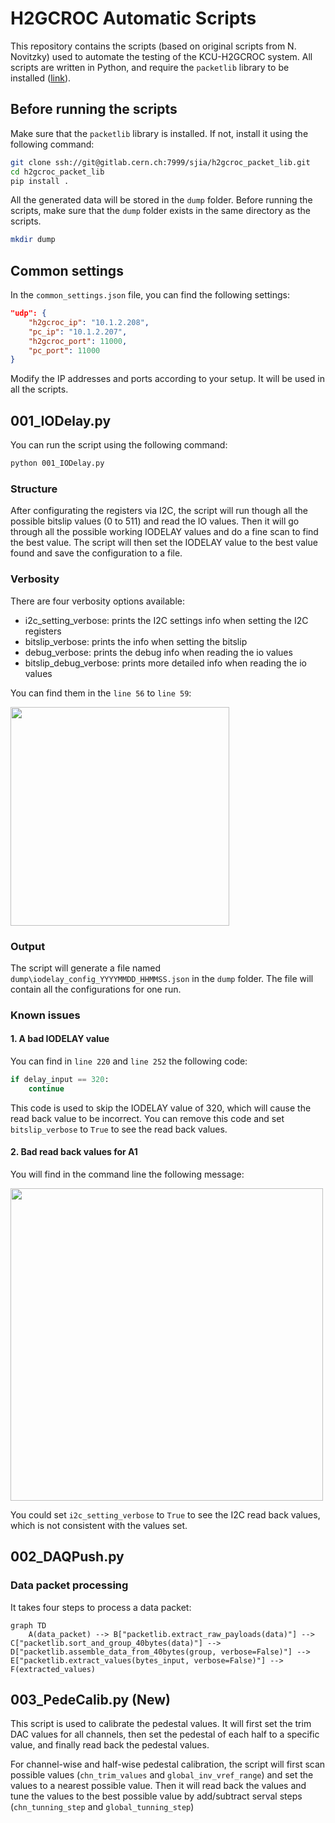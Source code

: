 # H2GCROC Automatic Scripts

This repository contains the scripts (based on original scripts from N. Novitzky) used to automate the testing of the KCU-H2GCROC system. All scripts are written in Python, and require the `packetlib` library to be installed ([link](https://gitlab.cern.ch/sjia/h2gcroc_packet_lib.git)).

## Before running the scripts

Make sure that the `packetlib` library is installed. If not, install it using the following command:

```bash
git clone ssh://git@gitlab.cern.ch:7999/sjia/h2gcroc_packet_lib.git
cd h2gcroc_packet_lib
pip install .
```

All the generated data will be stored in the `dump` folder. Before running the scripts, make sure that the `dump` folder exists in the same directory as the scripts.

```bash
mkdir dump
```

## Common settings

In the `common_settings.json` file, you can find the following settings:

```json
"udp": {
    "h2gcroc_ip": "10.1.2.208",
    "pc_ip": "10.1.2.207",
    "h2gcroc_port": 11000,
    "pc_port": 11000
}
```

Modify the IP addresses and ports according to your setup. It will be used in all the scripts.

## 001_IODelay.py

You can run the script using the following command:

```bash
python 001_IODelay.py
```

### Structure

After configurating the registers via I2C, the script will run though all the possible bitslip values (0 to 511) and read the IO values. Then it will go through all the possible working IODELAY values and do a fine scan to find the best value. The script will then set the IODELAY value to the best value found and save the configuration to a file. 

### Verbosity

There are four verbosity options available:
- i2c_setting_verbose: prints the I2C settings info when setting the I2C registers
- bitslip_verbose: prints the info when setting the bitslip
- debug_verbose: prints the debug info when reading the io values
- bitslip_debug_verbose: prints more detailed info when reading the io values

You can find them in the `line 56` to `line 59`:

<img src="doc/Screenshot_verbose.png" width="350"/>

### Output

The script will generate a file named `dump\iodelay_config_YYYYMMDD_HHMMSS.json` in the `dump` folder. The file will contain all the configurations for one run.

### Known issues

#### 1. A bad IODELAY value

You can find in `line 220` and `line 252` the following code:

```python
if delay_input == 320:
    continue
```

This code is used to skip the IODELAY value of 320, which will cause the read back value to be incorrect. You can remove this code and set `bitslip_verbose` to `True` to see the read back values.

#### 2. Bad read back values for A1

You will find in the command line the following message:

<img src="doc/Screenshot_A1.png" width="500"/>

You could set `i2c_setting_verbose` to `True` to see the I2C read back values, which is not consistent with the values set.

## 002_DAQPush.py

### Data packet processing

It takes four steps to process a data packet:

``` mermaid
graph TD
    A(data_packet) --> B["packetlib.extract_raw_payloads(data)"] --> C["packetlib.sort_and_group_40bytes(data)"] --> D["packetlib.assemble_data_from_40bytes(group, verbose=False)"] --> E["packetlib.extract_values(bytes_input, verbose=False)"] --> F(extracted_values)
```

## 003_PedeCalib.py (New)

This script is used to calibrate the pedestal values. It will first set the trim DAC values for all channels, then set the pedestal of each half to a specific value, and finally read back the pedestal values.

For channel-wise and half-wise pedestal calibration, the script will first scan possible values (`chn_trim_values` and `global_inv_vref_range`) and set the values to a nearest possible value. Then it will read back the values and tune the values to the best possible value by add/subtract serval steps (`chn_tunning_step` and `global_tunning_step`)